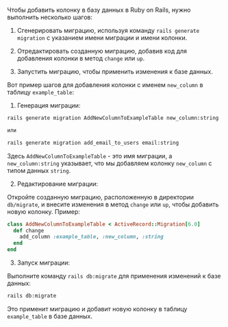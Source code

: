 Чтобы добавить колонку в базу данных в Ruby on Rails, нужно выполнить несколько шагов:

1. Сгенерировать миграцию, используя команду `rails generate migration` с указанием имени миграции и имени колонки.

2. Отредактировать созданную миграцию, добавив код для добавления колонки в метод `change` или `up`.

3. Запустить миграцию, чтобы применить изменения к базе данных.

Вот пример шагов для добавления колонки с именем `new_column` в таблицу `example_table`:

1. Генерация миграции:

```bash
rails generate migration AddNewColumnToExampleTable new_column:string

или

rails generate migration add_email_to_users email:string
```

Здесь `AddNewColumnToExampleTable` - это имя миграции, а `new_column:string` указывает, что мы добавляем колонку `new_column` с типом данных `string`.

2. Редактирование миграции:

Откройте созданную миграцию, расположенную в директории `db/migrate`, и внесите изменения в метод `change` или `up`, чтобы добавить новую колонку. Пример:

```ruby
class AddNewColumnToExampleTable < ActiveRecord::Migration[6.0]
  def change
    add_column :example_table, :new_column, :string
  end
end
```

3. Запуск миграции:

Выполните команду `rails db:migrate` для применения изменений к базе данных:

```bash
rails db:migrate
```

Это применит миграцию и добавит новую колонку в таблицу `example_table` в базе данных.